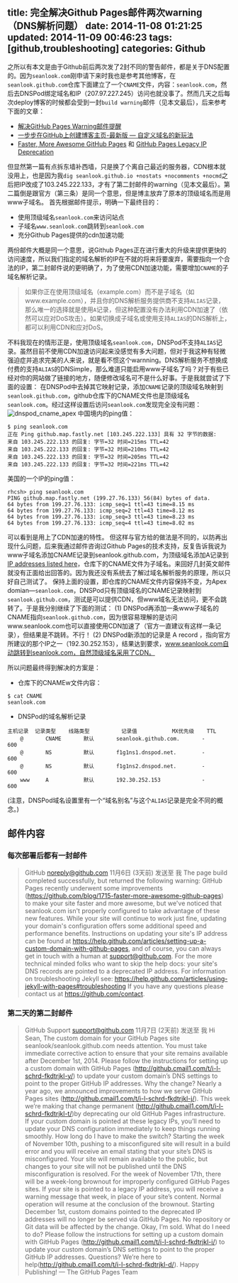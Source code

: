 title: 完全解决Github Pages邮件两次warning（DNS解析问题）
date: 2014-11-08 01:21:25
updated: 2014-11-09 00:46:23
tags: [github,troubleshooting]
categories: Github
---
之所以有本文是由于Github前后两次发了2封不同的警告邮件，都是关于DNS配置的。因为`seanlook.com`刚申请下来时我也是参考其他博客，在`seanlook.github.com`仓库下面建立了一个`CNAME`文件，内容：`seanlook.com`，然后去DNSPod绑定域名和IP（207.97.227.245）访问也就没事了。然而几天之后每次deploy博客的时候都会受到一封`build warning`邮件（见本文最后），后来参考下面的文章：

- [解决GitHub Pages Warning邮件提醒](http://mayecn.com/blog/2014/05/17/githubpages-accelerating/)
- [一步步在GitHub上创建博客主页-最新版 — 自定义域名的新玩法](http://www.pchou.info/web-build/2014/07/04/build-github-blog-page-08.html)
- [Faster, More Awesome GitHub Pages](https://github.com/blog/1715-faster-more-awesome-github-pages) 和 [GitHub Pages Legacy IP Deprecation](https://github.com/blog/1917-github-pages-legacy-ip-deprecation)

但显然第一篇有点拆东墙补西墙，只是换了个离自己最近的服务器，CDN根本就没用上，也是因为我`dig seanlook.github.io +nostats +nocomments +nocmd`之后把IP改成了103.245.222.133，才有了第二封邮件的warning（见本文最后）。第二篇倒是跟官方（第三条）是同一个意思，但是博主放弃了原本的顶级域名而是用www子域名。
首先根据邮件提示，明确一下最终目的：
- 使用顶级域名`seanlook.com`来访问站点
- 子域名`www.seanlook.com`跳转到`seanlook.com`
- 充分Github Pages提供的cdn加速功能

两份邮件大概是同一个意思，说Github Pages正在进行重大的升级来提供更快的访问速度，所以我们指定的域名解析的IP在不就的将来将要废弃，需要指向一个合法的IP，第二封邮件说的更明确了，为了使用CDN加速功能，需要增加`CNAME`的子域名解析记录。

> 如果你正在使用顶级域名（example.com）而不是子域名（如www.example.com），并且你的DNS解析服务提供商不支持`ALIAS`记录，那么唯一的选择就是使用`A`记录，但这种配置没有办法利用CDN加速了（依然可以应对DoS攻击）。如果切换成子域名或使用支持`ALIAS`的DNS解析上，都可以利用CDN和应对DoS。

<!-- more -->

不料我现在的情形正是，使用顶级域名`seanlook.com`，DNSPod不支持`ALIAS`记录。虽然目前不使用CDN加速访问起来没感觉有多大问题，但对于我这种有轻微强迫症并追求完美的人来说，就是看不惯这个warnning。DNS解析服务不想换成付费的支持`ALIAS`的DNSimple，那么难道只能启用www子域名了吗？对于有些已经对你的网站做了链接的地方，随便修改域名可不是什么好事。于是我就尝试了下面的设置：
在DNSPod中去掉其它映射记录，添加`CNAME`记录的顶级域名映射到`seanlook.github.com`，github仓库下的CNAME文件也是顶级域名`seanlook.com`。经过这样设置后访问`seanlook.com`发现完全没有问题：
![dnspod_cname_apex](http://sean-images.qiniudn.com/dnspod_cname_apex.png)
中国境内的ping值：
```
$ ping seanlook.com
正在 Ping github.map.fastly.net [103.245.222.133] 具有 32 字节的数据:
来自 103.245.222.133 的回复: 字节=32 时间=215ms TTL=42
来自 103.245.222.133 的回复: 字节=32 时间=210ms TTL=42
来自 103.245.222.133 的回复: 字节=32 时间=205ms TTL=42
来自 103.245.222.133 的回复: 字节=32 时间=221ms TTL=42
```
美国的一个IP的ping值：
```
rhcsh> ping seanlook.com
PING github.map.fastly.net (199.27.76.133) 56(84) bytes of data.
64 bytes from 199.27.76.133: icmp_seq=1 ttl=43 time=8.15 ms
64 bytes from 199.27.76.133: icmp_seq=2 ttl=43 time=8.12 ms
64 bytes from 199.27.76.133: icmp_seq=3 ttl=43 time=8.23 ms
64 bytes from 199.27.76.133: icmp_seq=4 ttl=43 time=8.02 ms
```
可以看到是用上了CDN加速的特性。
但这样与官方给的做法是不同的，以防再出现什么问题，后来我通过邮件咨询过Github Pages的技术支持，反复告诉我说为www子域名添加CNAME记录到seanlook.github.com，为顶级域名添加A记录到[IP addresses listed here](https://help.github.com/articles/tips-for-configuring-an-a-record-with-your-dns-provider/#configuring-an-a-record-with-your-dns-provider)，仓库下的CNAME文件为子域名。来回好几封英文邮件就没有正面给出回答的。因为我还没有系统去了解过域名解析服务的原理，所以只好自己测试了。
保持上面的设置，即仓库的CNAME文件内容保持不变，为Apex domian—`seanlook.com`，DNSPod只有顶级域名的CNAME记录映射到`seanlook.github.com`，测试是可以提供CDN，但www域名无法访问，更不会跳转了。于是我分别继续了下面的测试：
(1) DNSPod再添加一条www子域名的CNAME指向`seanlook.github.com`，因为很容易理解的是访问www.seanlook.com也可以直接使用CDN加速了（官方一直建议有这样一条记录），但结果是不跳转。不行！
(2) DNSPod新添加的记录是 A record ，指向官方所建议的那个IP之一（192.30.252.153），结果达到要求，www.seanlook.com自动跳转到seanlook.com，自然顶级域名采用了CDN。

所以问题最终得到解决的方案是：

- 仓库下的CNAMEw文件内容：
```
$ cat CNAME
seanlook.com
```
- DNSPod的域名解析记录
```
主机记录  记录类型    线路类型 	        记录值 	      MX优先级    TTL
    @       CNAME       默认       seanlook.github.com.       -       600
    @       NS          默认       f1g1ns1.dnspod.net.        -       600
    @       NS          默认       f1g1ns2.dnspod.net.        -       600
    www     A           默认       192.30.252.153             -       600
```

(注意，DNSPod域名设置里有一个“域名别名”与这个`ALIAS`记录是完全不同的概念。)

## 邮件内容 ##

### 每次部署后都有一封邮件 ###

> GitHub <noreply@github.com>
11月6日 (3天前)
发送至 我 
The page build completed successfully, but returned the following warning:
GitHub Pages recently underwent some improvements (https://github.com/blog/1715-faster-more-awesome-github-pages) to make your site faster and more awesome, but we've noticed that seanlook.com isn't properly configured to take advantage of these new features. While your site will continue to work just fine, updating your domain's configuration offers some additional speed and performance benefits. Instructions on updating your site's IP address can be found at https://help.github.com/articles/setting-up-a-custom-domain-with-github-pages, and of course, you can always get in touch with a human at support@github.com. For the more technical minded folks who want to skip the help docs: your site's DNS records are pointed to a deprecated IP address.
For information on troubleshooting Jekyll see:
  https://help.github.com/articles/using-jekyll-with-pages#troubleshooting
If you have any questions please contact us at https://github.com/contact.

### 第二天的第二封邮件 ###

> GitHub Support <support@github.com>
11月7日 (2天前)
发送至 我 
Hi Sean,
The custom domain for your GitHub Pages site seanlook/seanlook.github.com needs attention. You must take immediate corrective action to ensure that your site remains available after December 1st, 2014.
Please follow the instructions for setting up a custom domain with GitHub Pages (http://github.cmail1.com/t/i-l-schrd-fkdtrjkl-y/) to update your custom domain’s DNS settings to point to the proper GitHub IP addresses.
Why the change?
Nearly a year ago, we announced improvements to how we serve GitHub Pages sites (http://github.cmail1.com/t/i-l-schrd-fkdtrjkl-j/). This week we’re making that change permanent  (http://github.cmail1.com/t/i-l-schrd-fkdtrjkl-t/)by deprecating our old GitHub Pages infrastructure. If your custom domain is pointed at these legacy IPs, you’ll need to update your DNS configuration immediately to keep things running smoothly.
How long do I have to make the switch?
Starting the week of November 10th, pushing to a misconfigured site will result in a build error and you will receive an email stating that your site’s DNS is misconfigured. Your site will remain available to the public, but changes to your site will not be published until the DNS misconfiguration is resolved.
For the week of November 17th, there will be a week-long brownout for improperly configured GitHub Pages sites. If your site is pointed to a legacy IP address, you will receive a warning message that week, in place of your site’s content. Normal operation will resume at the conclusion of the brownout.
Starting December 1st, custom domains pointed to the deprecated IP addresses will no longer be served via GitHub Pages. No repository or Git data will be affected by the change.
Okay, I’m sold. What do I need to do?
Please follow the instructions for setting up a custom domain with GitHub Pages (http://github.cmail1.com/t/i-l-schrd-fkdtrjkl-i/) to update your custom domain’s DNS settings to point to the proper GitHub IP addresses.
Questions? We’re here to help(http://github.cmail1.com/t/i-l-schrd-fkdtrjkl-d/).
Happy Publishing!
— The GitHub Pages Team